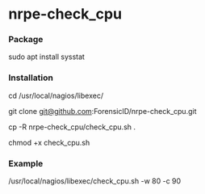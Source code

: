 # nrpe-check_cpu
### Package
sudo apt install sysstat

### Installation
cd /usr/local/nagios/libexec/

git clone git@github.com:ForensicID/nrpe-check_cpu.git

cp -R nrpe-check_cpu/check_cpu.sh .

chmod +x check_cpu.sh

### Example
/usr/local/nagios/libexec/check_cpu.sh -w 80 -c 90
